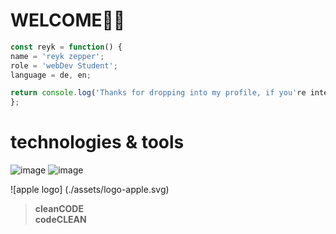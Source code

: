 # WELCOME🙏🏻


```javascript
const reyk = function() {
name = 'reyk zepper';
role = 'webDev Student';
language = de, en;

return console.log('Thanks for dropping into my profile, if you're intersted....contact me!?'); 
};
```



# technologies & tools

![image](https://user-images.githubusercontent.com/117449040/214816959-ad4308c6-b9e8-4b77-a81b-05a1c399eeda.png)
![image](https://user-images.githubusercontent.com/117449040/214816848-9c6e27e5-f029-4a22-ac2d-30e7fd1c77ab.png)

![apple logo] (./assets/logo-apple.svg)


>__cleanCODE__  
>__codeCLEAN__

